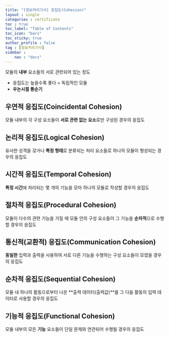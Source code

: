 ```yaml
---
title: "[정보처리기사] 응집도(Cohesion)"
layout : single
categories : certificate
toc : true
toc_label: "Table of Contents"
toc_icon: "bars"
toc_sticky: true
author_profile : false
tag : [정보처리기사]
sidebar :
    nav : "docs"
---
```


모듈의 **내부** 요소들의 서로 관련되어 있는 정도
- 응집도는 높을수록 좋다 = 독립적인 모듈
- **우논시절 통순기**

## 우연적 응집도(Coincidental Cohesion)
모듈 내부의 각 구성 요소들이 **서로 관련 없는 요소**로만 구성된 경우의 응집도

## 논리적 응집도(Logical Cohesion)
유사한 성격을 갖거나 **특정 형태**로 분류되는 처리 요소들로 하나의 모듈이 형성되는 경우의 응집도

## 시간적 응집도(Temporal Cohesion)
**특정 시간**에 처리되는 몇 개의 기능을 모아 하나의 모듈로 작성할 경우의 응집도

## 절차적 응집도(Procedural Cohesion)
모듈이 다수의 관련 기능을 가질 때 모듈 안의 구성 요소들이 그 기능을 **순차적**으로 수행할 경우의 응집도

## 통신적(교환적) 응집도(Communication Cohesion)
**동일한** 입력과 출력을 사용하여 서로 다른 기능을 수행하는 구성 요소들이 모였을 경우의 응집도

## 순차적 응집도(Sequential Cohesion)
모듈 내 하나의 활동으로부터 나온 **출력 데이터(출력값)**를 그 다음 활동의 입력 데이터로 사용할 경우의 응집도 

## 기능적 응집도(Functional Cohesion)
모듈 내부의 모든 **기능** 요소들이 단일 문제와 연관되어 수행될 경우의 응집도
